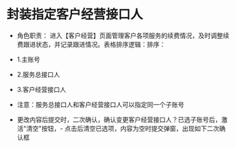 # 封装指定客户经营接口人
- 角色职责： 进入【客户经营】页面管理客户各项服务的续费情况，及时调整续费跟进状态，并记录跟进情况。表格排序逻辑：排序：
- 1.主账号
- 2.服务总接口人
- 3.客户经营接口人

- 注意：服务总接口人和客户经营接口人可以指定同一个子账号
- 更改内容后提交时，二次确认，确认变更客户经营接口人？已选子账号后，激活"清空"按钮，- 点击后清空已选项，内容为空时提交弹窗，出现如下二次确认框

